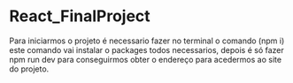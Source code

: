 # React_FinalProject

Para iniciarmos o projeto é necessario fazer no terminal o comando (npm i) este comando vai instalar o packages todos necessarios, depois é só fazer npm run dev para conseguirmos obter o endereço para acedermos ao site do projeto.
